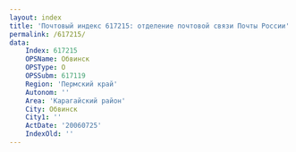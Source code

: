 ```yaml
---
layout: index
title: 'Почтовый индекс 617215: отделение почтовой связи Почты России'
permalink: /617215/
data:
    Index: 617215
    OPSName: Обвинск
    OPSType: О
    OPSSubm: 617119
    Region: 'Пермский край'
    Autonom: ''
    Area: 'Карагайский район'
    City: Обвинск
    City1: ''
    ActDate: '20060725'
    IndexOld: ''
---
```

